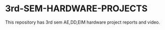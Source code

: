 # 3rd-SEM-HARDWARE-PROJECTS
This repository has 3rd sem AE,DD,EIM hardware project reports and video.
